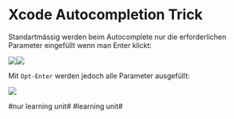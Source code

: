 
# Xcode Autocompletion Trick

Standartmässig werden beim Autocomplete nur die erforderlichen Parameter eingefüllt wenn man Enter klickt:

![][image-1]![][image-2]

Mit `Opt-Enter` werden jedoch alle Parameter ausgefüllt:

![][image-3]

[image-1]:	assets/Bildschirm%C2%ADfoto%202023-01-25%20um%2018.21.42.png
[image-2]:	assets/Bildschirm%C2%ADfoto%202023-01-25%20um%2018.22.58.png
[image-3]:	assets/Bildschirm%C2%ADfoto%202023-01-25%20um%2018.23.41.png

#nur learning unit# #learning unit#